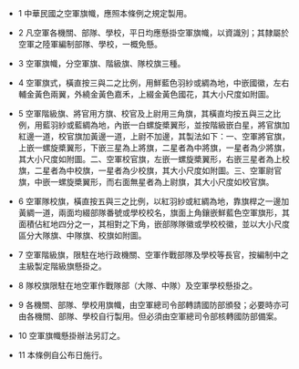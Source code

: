 * 1 中華民國之空軍旗幟，應照本條例之規定製用。

* 2 凡空軍各機關、部隊、學校，平日均應懸掛空軍旗幟，以資識別；其隸屬於空軍之陸軍編制部隊、學校，一概免懸。

* 3 空軍旗幟，分空軍旗、階級旗、隊校旗三種。

* 4 空軍旗式，橫直按三與二之比例，用鮮藍色羽紗或綢為地，中嵌國徽，左右輔金黃色兩翼，外繞金黃色嘉禾，上綴金黃色國花，其大小尺度如附圖。

* 5 空軍階級旗、將官用方旗、校官及上尉用三角旗，其橫直均按五與三之比例，用藍羽紗或藍綢為地，內嵌一白螺旋槳翼形，並按階級嵌白星，將官旗加紅邊一道，校官旗加黃邊一道，上尉不加邊，其製法如下：一、空軍將官旗，上嵌一螺旋槳翼形，下嵌三星為上將旗，二星者為中將旗，一星者為少將旗，其大小尺度如附圖。二、空軍校官旗，左嵌一螺旋槳翼形，右嵌三星者為上校旗，二星者為中校旗，一星者為少校旗，其大小尺度如附圖。三、空軍尉官旗，中嵌一螺旋槳翼形，而右面無星者為上尉旗，其大小尺度如校官旗。

* 6 空軍隊校旗，橫直按五與三之比例，以紅羽紗或紅綢為地，靠旗桿之一邊加黃綢一道，兩面均綴部隊番號或學校校名，旗面上角鑲嵌鮮藍色空軍旗形，其面積佔紅地四分之一，其相對之下角，嵌部隊隊徽或學校校徽，並以大小尺度區分大隊旗、中隊旗、校旗如附圖。

* 7 空軍階級旗，限駐在地行政機關、空軍作戰部隊及學校等長官，按編制中之主級製定階級旗懸掛之。

* 8 隊校旗限駐在地空軍作戰隊部（大隊、中隊）及空軍學校懸掛之。

* 9 各機關、部隊、學校用旗幟，由空軍總司令部轉請國防部頒發；必要時亦可由各機關、部隊、學校自行製用。但必須由空軍總司令部核轉國防部備案。

* 10 空軍旗幟懸掛辦法另訂之。

* 11 本條例自公布日施行。

